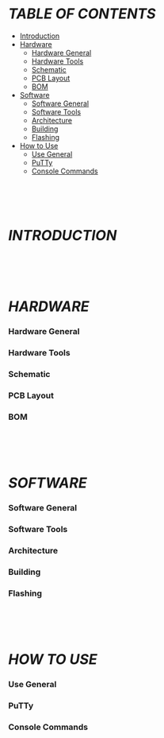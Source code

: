 # *TABLE OF CONTENTS*
- [Introduction](#introduction)
- [Hardware](#hardware)
    - [Hardware General](#hardware-general)
    - [Hardware Tools](#hardware-tools)
    - [Schematic](#schematic)
    - [PCB Layout](#pcb-layout)
    - [BOM](#bom)
- [Software](#software)
    - [Software General](#software-general)
    - [Software Tools](#software-tools)
    - [Architecture](#architecture)
    - [Building](#building)
    - [Flashing](#flashing)
- [How to Use](#how-to-use)
    - [Use General](#use-general)
    - [PuTTy](#putty)
    - [Console Commands](#console-commands)
<br>
<br>
<br>

# *INTRODUCTION*
<br>
<br>
<br>

# *HARDWARE*
### Hardware General
### Hardware Tools
### Schematic
### PCB Layout
### BOM


<br>
<br>
<br>

# *SOFTWARE*
### Software General
### Software Tools
### Architecture
### Building
### Flashing
<br>
<br>
<br>

# *HOW TO USE*
### Use General
### PuTTy
### Console Commands
<br>
<br>
<br>